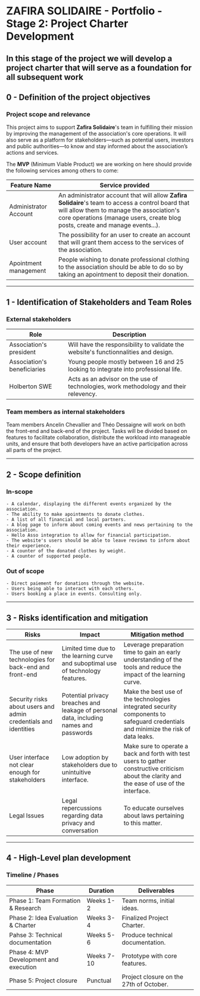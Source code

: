 # ZAFIRA SOLIDAIRE - Portfolio - Stage 2: Project Charter Development

## In this stage of the project we will develop a project charter that will serve as a foundation for all subsequent work

## 0 - Definition of the project objectives

### Project scope and relevance

This project aims to support **Zafira Solidaire**'s team in fulfilling their mission by improving the management of the association's core operations. It will also serve as a platform for stakeholders—such as potential users, investors and public authorities—to know and stay informed about the association’s actions and services.

The **MVP** (Minimum Viable Product) we are working on here should provide the following services among others to come:

| Feature Name           | Service provided |
| ---------------------- | ---------------- |
| Administrator Account  | An administrator account that will allow **Zafira Solidaire**'s team to access a control board that will allow them to manage the association's core operations (manage users, create blog posts, create and manage events...). |
| User account           | The possibility for an user to create an account that will grant them access to the services of the association. |
| Apointment management  | People wishing to donate professional clothing to the association should be able to do so by taking an apointment to deposit their donation. |

---

## 1 - Identification of Stakeholders and Team Roles

### External stakeholders

| Role                        | Description                                                                          |
|-----------------------------|--------------------------------------------------------------------------------------|
| Association's president     | Will have the responsibility to validate the website's functionnalities and design.  |
| Association's beneficiaries | Young people mostly between 16 and 25 looking to integrate into professional life.   |
| Holberton SWE               | Acts as an advisor on the use of technologies, work methodology and their relevency. |


### Team members as internal stakeholders

Team members Ancelin Chevallier and Théo Dessaigne will work on both the front-end and back-end of the project. Tasks will be divided based on features to facilitate collaboration, distribute the workload into manageable units, and ensure that both developers have an active participation across all parts of the project.

---

## 2 - Scope definition

### In-scope

    - A calendar, displaying the different events organized by the association.
    - The ability to make apointments to donate clothes.
    - A list of all financial and local partners.
    - A blog page to inform about coming events and news pertaining to the association.
    - Hello Asso integration to allow for financial participation.
    - The website's users should be able to leave reviews to inform about their experience.
    - A counter of the donated clothes by weight.
    - A counter of supported people.

### Out of scope

    - Direct paiement for donations through the website.
    - Users being able to interact with each others.
    - Users booking a place in events. Consulting only.

---

## 3 - Risks identification and mitigation

| Risks                                                           | Impact | Mitigation method |
|-----------------------------------------------------------------|--------|-------------------|
| The use of new technologies for back-end and front-end          | Limited time due to the learning curve and suboptimal use of technology features. | Leverage preparation time to gain an early understanding of the tools and reduce the impact of the learning curve. |
| Security risks about users and admin credentials and identities | Potential privacy breaches and leakage of personal data, including names and passwords |  Make the best use of the technologies integrated security components to safeguard credentials and minimize the risk of data leaks. |
| User interface not clear enough for stakeholders                | Low adoption by stakeholders due to unintuitive interface. | Make sure to operate a back and forth with test users to gather constructive criticism about the clarity and the ease of use of the interface. |
| Legal Issues                                       | Legal repercussions regarding data privacy and conversation | To educate ourselves about laws pertaining to this matter. |

---

## 4 - High-Level plan development

### Timeline / Phases

| Phase                                  | Duration   | Deliverables                            |
|----------------------------------------|------------|-----------------------------------------|
| Phase 1: Team Formation & Research     | Weeks 1-2  | Team norms, initial ideas.              |
| Phase 2: Idea Evaluation & Charter     | Weeks 3-4  | Finalized Project Charter.              |
| Pahse 3: Technical documentation       | Weeks 5-6  | Produce technical documentation.        |
| Phase 4: MVP Development and execution | Weeks 7-10 | Prototype with core features.           |
| Phase 5: Project closure               | Punctual   | Project closure on the 27th of October. |

